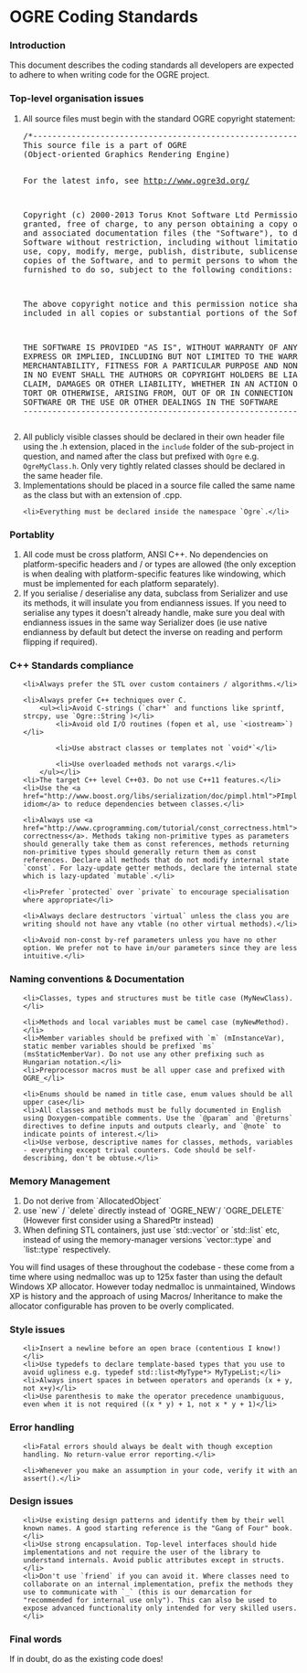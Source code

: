 # OGRE Coding Standards

<h3>Introduction</h3>

This document describes the coding standards all developers are expected to adhere to when writing code for the OGRE project.

<h3>Top-level organisation issues</h3>

<ol>
    <li>All source files must begin with the standard OGRE copyright statement:    <pre>/*-------------------------------------------------------------------------
This source file is a part of OGRE
(Object-oriented Graphics Rendering Engine)

For the latest info, see http://www.ogre3d.org/

Copyright (c) 2000-2013 Torus Knot Software Ltd
Permission is hereby granted, free of charge, to any person obtaining a copy
of this software and associated documentation files (the "Software"), to deal
in the Software without restriction, including without limitation the rights
to use, copy, modify, merge, publish, distribute, sublicense, and/or sell
copies of the Software, and to permit persons to whom the Software is
furnished to do so, subject to the following conditions:

The above copyright notice and this permission notice shall be included in
all copies or substantial portions of the Software.

THE SOFTWARE IS PROVIDED "AS IS", WITHOUT WARRANTY OF ANY KIND, EXPRESS OR
IMPLIED, INCLUDING BUT NOT LIMITED TO THE WARRANTIES OF MERCHANTABILITY,
FITNESS FOR A PARTICULAR PURPOSE AND NONINFRINGEMENT. IN NO EVENT SHALL THE
AUTHORS OR COPYRIGHT HOLDERS BE LIABLE FOR ANY CLAIM, DAMAGES OR OTHER
LIABILITY, WHETHER IN AN ACTION OF CONTRACT, TORT OR OTHERWISE, ARISING FROM,
OUT OF OR IN CONNECTION WITH THE SOFTWARE OR THE USE OR OTHER DEALINGS IN
THE SOFTWARE
-------------------------------------------------------------------------*/</pre>
    </li>
    <li>All publicly visible classes should be declared in their own header file using the .h extension, placed in the `include` folder of the sub-project in question, and named after the class but prefixed with `Ogre` e.g. `OgreMyClass.h`. Only very tightly related classes should be declared in the same header file. </li>
    <li>Implementations should be placed in a source file called the same name as the class but with an extension of .cpp.</li>

    <li>Everything must be declared inside the namespace `Ogre`.</li>
</ol>

<h3>Portablity</h3>

<ol>
    <li>All code must be cross platform, ANSI C++. No dependencies on platform-specific headers and / or types are allowed (the only exception is when dealing with platform-specific features like windowing, which must be implemented for each platform separately).</li>
    <li>If you serialise / deserialise any data, subclass from Serializer and use its methods, it will insulate you from endianness issues. If you need to serialise any types it doesn't already handle, make sure you deal with endianness issues in the same way Serializer does (ie use native endianness by default but detect the inverse on reading and perform flipping if required).</li>
</ol>

<h3>C++ Standards compliance</h3>

<ol>

    <li>Always prefer the STL over custom containers / algorithms.</li>

    <li>Always prefer C++ techniques over C.
        <ul><li>Avoid C-strings (`char*` and functions like sprintf, strcpy, use `Ogre::String`)</li>
            <li>Avoid old I/O routines (fopen et al, use `<iostream>`)</li>

            <li>Use abstract classes or templates not `void*`</li>

            <li>Use overloaded methods not varargs.</li>
        </ul></li>
    <li>The target C++ level C++03. Do not use C++11 features.</li>
    <li>Use the <a href="http://www.boost.org/libs/serialization/doc/pimpl.html">PImpl idiom</a> to reduce dependencies between classes.</li>

    <li>Always use <a href="http://www.cprogramming.com/tutorial/const_correctness.html">const-correctness</a>. Methods taking non-primitive types as parameters should generally take them as const references, methods returning non-primitive types should generally return them as const references. Declare all methods that do not modify internal state `const`. For lazy-update getter methods, declare the internal state which is lazy-updated `mutable`.</li>

    <li>Prefer `protected` over `private` to encourage specialisation where appropriate</li>

    <li>Always declare destructors `virtual` unless the class you are writing should not have any vtable (no other virtual methods).</li>

    <li>Avoid non-const by-ref parameters unless you have no other option. We prefer not to have in/our parameters since they are less intuitive.</li>
</ol>


<h3>Naming conventions &amp; Documentation</h3>

<ol>

    <li>Classes, types and structures must be title case (MyNewClass). </li>

    <li>Methods and local variables must be camel case (myNewMethod). </li>
    <li>Member variables should be prefixed with `m` (mInstanceVar), static member variables should be prefixed `ms` (msStaticMemberVar). Do not use any other prefixing such as Hungarian notation.</li>
    <li>Preprocessor macros must be all upper case and prefixed with OGRE_</li>

    <li>Enums should be named in title case, enum values should be all upper case</li>
    <li>All classes and methods must be fully documented in English using Doxygen-compatible comments. Use the `@param` and `@returns` directives to define inputs and outputs clearly, and `@note` to indicate points of interest.</li>
    <li>Use verbose, descriptive names for classes, methods, variables - everything except trival counters. Code should be self-describing, don't be obtuse.</li>
</ol>


<h3>Memory Management</h3>
<ol>
    <li>Do not derive from `AllocatedObject`</li>
    <li>use `new` / `delete` directly instead of `OGRE_NEW`/ `OGRE_DELETE` (However first consider using a SharedPtr instead)</li>
    <li>When defining STL containers, just use `std::vector<T>` or `std::list<T>` etc, instead of using the memory-manager versions `vector<T>::type` and `list<T>::type` respectively.</li>
</ol>
You will find usages of these throughout the codebase - these come from a time where using nedmalloc was up to 125x faster than using the default Windows XP allocator. However today nedmalloc is unmaintained, Windows XP is history and the approach of using Macros/ Inheritance to make the allocator configurable has proven to be overly complicated.
<h3>Style issues</h3>

<ol>

    <li>Insert a newline before an open brace (contentious I know!)</li>
    <li>Use typedefs to declare template-based types that you use to avoid ugliness e.g. typedef std::list<MyType*> MyTypeList;</li>
    <li>Always insert spaces in between operators and operands (x + y, not x+y)</li>
    <li>Use parenthesis to make the operator precedence unambiguous, even when it is not required ((x * y) + 1, not x * y + 1)</li>
</ol>


<h3>Error handling</h3>

<ol>

    <li>Fatal errors should always be dealt with though exception handling. No return-value error reporting.</li>

    <li>Whenever you make an assumption in your code, verify it with an assert().</li>

</ol>


<h3>Design issues</h3>

<ol>

    <li>Use existing design patterns and identify them by their well known names. A good starting reference is the "Gang of Four" book.</li>
    <li>Use strong encapsulation. Top-level interfaces should hide implementations and not require the user of the library to understand internals. Avoid public attributes except in structs.</li>
    <li>Don't use `friend` if you can avoid it. Where classes need to collaborate on an internal implementation, prefix the methods they use to communicate with `_` (this is our demarcation for "recommended for internal use only"). This can also be used to expose advanced functionality only intended for very skilled users.</li>

</ol>


<h3>Final words</h3>

If in doubt, do as the existing code does!
